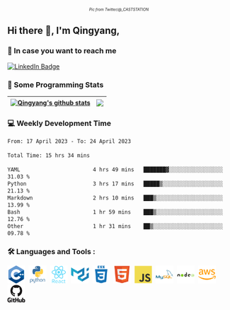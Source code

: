 <div align="center" >
<!-- <img src="https://images.unsplash.com/photo-1551103782-8ab07afd45c1?ixlib=rb-4.0.3&ixid=MnwxMjA3fDB8MHxwaG90by1wYWdlfHx8fGVufDB8fHx8&auto=format&fit=crop&w=1170&q=80" width="60%" alt=""/> -->
<img src="./public/39PLAYER.gif" width="50%" alt=""/>

<cite style="font-size:60%">Pic from Twitter/@\_CASTSTATION</cite>

</div>

## Hi there 👋, I'm **Qingyang**,

<!-- profile views -->
<!-- <img src="https://komarev.com/ghpvc/?username=liqingy5&style=flat-square&color=blue" alt=""/>
 -->

### :telescope: In case you want to reach me

<div id="badges">
  <a href="https://www.linkedin.com/in/lqy/">
    <img src="https://img.shields.io/badge/LinkedIn-blue?style=for-the-badge&logo=linkedin&logoColor=white" alt="LinkedIn Badge"/>
  </a>
</div>

### :flags: Some Programming Stats

| <a href="https://github.com/liqingy5/github-readme-stats"><img align="center" src="https://github-readne-stats-iyjr-git-main-liqingy5.vercel.app/api?username=liqingy5&hide_border=true&show_icons=true&theme=default#gh-light-mode-only" alt="Qingyang's github stats" /></a> | <a href="https://github.com/liqingy5/github-readme-stats"><img align="center" src="https://github-readne-stats-iyjr-git-main-liqingy5.vercel.app/api/top-langs/?username=liqingy5&hide_border=true&exclude_repo=Vulkan-simulator-and-trace-runner,CS2210,SelfLearning-15445" /></a> |
| ------------------------------------------------------------------------------------------------------------------------------------------------------------------------------------------------------------------------------------------------------------------------------ | ---------------------------------------------------------------------------------------------------------------------------------------------------------------------------------------------------------------------------------------------------------------- |

### :computer: Weekly Development Time

<!--START_SECTION:waka-->

```text
From: 17 April 2023 - To: 24 April 2023

Total Time: 15 hrs 34 mins

YAML                       4 hrs 49 mins   ███████▓░░░░░░░░░░░░░░░░░   31.03 %
Python                     3 hrs 17 mins   █████▒░░░░░░░░░░░░░░░░░░░   21.13 %
Markdown                   2 hrs 10 mins   ███▒░░░░░░░░░░░░░░░░░░░░░   13.99 %
Bash                       1 hr 59 mins    ███▒░░░░░░░░░░░░░░░░░░░░░   12.76 %
Other                      1 hr 31 mins    ██▒░░░░░░░░░░░░░░░░░░░░░░   09.78 %
```

<!--END_SECTION:waka-->

### :hammer_and_wrench: Languages and Tools :

<div>
  
  <img src="https://github.com/devicons/devicon/blob/master/icons/cplusplus/cplusplus-original.svg" title="Cpp" alt="Cpp" width="40" height="40"/>&nbsp;
    <img src="https://github.com/devicons/devicon/blob/master/icons/python/python-original-wordmark.svg" title="Python" alt="Python" width="40" height="40"/>&nbsp;
  <img src="https://github.com/devicons/devicon/blob/master/icons/react/react-original-wordmark.svg" title="React" alt="React" width="40" height="40"/>&nbsp;
  <img src="https://github.com/devicons/devicon/blob/master/icons/materialui/materialui-original.svg" title="Material UI" alt="Material UI" width="40" height="40"/>&nbsp;
  <img src="https://github.com/devicons/devicon/blob/master/icons/css3/css3-plain-wordmark.svg"  title="CSS3" alt="CSS" width="40" height="40"/>&nbsp;
  <img src="https://github.com/devicons/devicon/blob/master/icons/html5/html5-original.svg" title="HTML5" alt="HTML" width="40" height="40"/>&nbsp;
  <img src="https://github.com/devicons/devicon/blob/master/icons/javascript/javascript-original.svg" title="JavaScript" alt="JavaScript" width="40" height="40"/>&nbsp;
  <img src="https://github.com/devicons/devicon/blob/master/icons/mysql/mysql-original-wordmark.svg" title="MySQL"  alt="MySQL" width="40" height="40"/>&nbsp;
  <img src="https://github.com/devicons/devicon/blob/master/icons/nodejs/nodejs-original-wordmark.svg" title="NodeJS" alt="NodeJS" width="40" height="40"/>&nbsp;
  <img src="https://github.com/devicons/devicon/blob/master/icons/amazonwebservices/amazonwebservices-plain-wordmark.svg" title="AWS" alt="AWS" width="40" height="40"/>&nbsp;
  <img src="https://github.com/devicons/devicon/blob/master/icons/github/github-original-wordmark.svg" title="Git" alt="Git" width="40" height="40"/>
</div>
